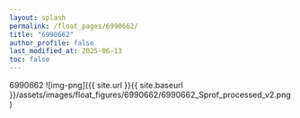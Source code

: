 ```yaml
---
layout: splash
permalink: /float_pages/6990662/
title: "6990662"
author_profile: false
last_modified_at: 2025-06-13
toc: false
---
```

 
6990662
![img-png]({{ site.url }}{{ site.baseurl }}/assets/images/float_figures/6990662/6990662_Sprof_processed_v2.png)